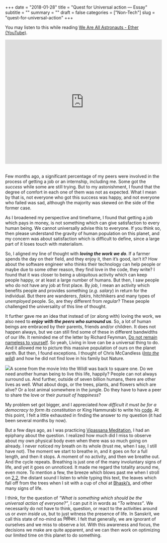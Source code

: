 +++
date = "2018-01-28"
title = "Quest for Universal action — Essay"
subtitle = ""
summary = ""
draft = false
categories = ["Non-Tech"]
slug = "quest-for-universal-action"
+++

You may listen to this while reading [We Are All Astronauts - Ether (YouTube)](https://www.youtube.com/watch?v=-fFbeSykaJk).

<div style="display: flex; justify-content: center;">
<iframe width="600" height="400" src="http://www.youtube.com/embed/-fFbeSykaJk" frameborder="0" allowfullscreen></iframe>
</div>

<br>

Few months ago, a significant percentage of my peers were involved in the process of getting a job or an internship, including me. Some got the *success* while some are still trying. But to my astonishment, I found that the degree of comfort in each one of them was not as expected. What I mean by that is, not everyone who got this success was happy, and not everyone who failed was sad, although the majority was skewed on the side of the former case.

As I broadened my perspective and timeframe, I found that getting a job which pays in money, is not something which can give satisfaction to every human being. We cannot universally advise this to everyone. If you think so, then please understand the gravity of human population on this planet, and my concern was about satisfaction which is difficult to define, since a large part of it loses touch with materialism.

So, I aligned my line of thought with ***loving the work we do***. If a farmer spends the day on their field, and they enjoy it, then it’s good, isn’t it? How about the software engineer who thinks their technology can help people or maybe due to some other reason, they find love in the code, they write? I found that it was closer to being a ubiquitous activity which can keep people happy, or at least a large number of humans. But then, I saw people who do not have any job at first place. By *job*, I mean an activity which benefits people and provides something (*e.g. salary*) in return for the individual. But there are wanderers, *fakirs*, hitchhikers and many types of *unemployed* people. So, are they different from *regular*? These people challenged the universality of this line of thought.

It further gave me an idea that instead of (or along with) loving the work, we also need to ***enjoy with the peers who surround us***. So, a lot of human beings are embraced by their parents, friends and/or children. It does not happen always, but we can still find some of these in different bandwidths of our life. It reminded me of the letter by Richard Feynman, [Do not remain nameless to yourself](https://fs.blog/2014/08/richard-feynman-what-problems-to-solve). So yeah, Living in love can be a universal thing to do. And it allowed me to picture this massive population of ours on the planet earth. But then, I found exceptions. I thought of Chris McCandless ([*Into the wild*](https://en.wikipedia.org/wiki/Into_the_Wild_%28film%29)) and how he did not find love in his family but Nature.

![](/img/1*nVDd-ZNwdd9EGJ3iLxpEzg.jpeg)A scene from the movie Into the WildI was back to square one. Do we need another human being to live this life, happily? People can not always surround us. And further, outside of seven billion humans, there are other lives as well. What about dogs, or the trees, plants, and flowers which are alive? Or a lost animal somewhere in the jungle. Do they have to have a peer to share the love or their *pursuit of happiness*?

My problem set got bigger, and I appreciated *how difficult it must be for a democracy to form its constitution* or King Hammurabi to write his [code](https://en.wikipedia.org/wiki/Code_of_Hammurabi). At this point, I felt a little exhausted in finding the answer to my question (it had been several months by now).

But a few days ago, as I was practicing [Vipassana Meditation](https://en.wikipedia.org/wiki/Vipassan%C4%81#Vipassana-meditation_in_the_modern_Vipassana_movement), I had an epiphany about the question. I realized how much did I miss to observe about my own physical body even when there was so much going on already. I never noticed my breath on its whole (trust me, when I say, I still have not). The moment we start to breathe in, and it goes on for a full length, and then it stops. A moment of no activity, and then we breathe out. And the cycle repeats. Breathing is just one of the many involuntary signs of life, and yet it goes on unnoticed. It made me regard the totality around me, even more. To mention a few, the breeze which blows past me when I stroll on [2.2](https://wiki.metakgp.org/w/2.2), the distant sound I listen to while typing this text, the leaves which fall off from the trees when I sit with a cup of *chai* at [Bhaski’s](https://www.google.co.in/maps/place/Bhaski%27s/@22.3161081,87.2988514,21z/data=!4m5!3m4!1s0x3a1d43feddbb1c35:0xeff718f07e02348!8m2!3d22.3159891!4d87.2987071), and other many signs of life.

I think, for the question of *“What is something which should be the universal action of everyone?”*, I can put it in words as “*To witness”*. We necessarily do not have to think, question, or react to the activities around us or *even inside us*, but to just witness the presence of life. In Sanskrit, we call this state of no-mind as निर्विचार. I felt that generally, we are ignorant of ourselves and we miss to observe a lot. With this awareness and focus, the decisions we make are quite apparent, and we can then work on optimizing our limited time on this planet to do something.

